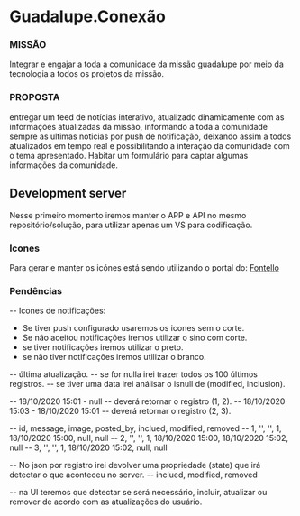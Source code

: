 # Guadalupe.Conexão

### MISSÃO
Integrar e engajar a toda a comunidade da missão guadalupe por meio da tecnologia a todos os projetos da missão.

### PROPOSTA
entregar um feed de notícias interativo, atualizado dinamicamente com as informações atualizadas da missão, informando a toda a comunidade sempre as ultimas noticias por push de notificação, deixando assim a todos atualizados em tempo real e possibilitando a interação da comunidade com o tema apresentado.
Habitar um formulário para captar algumas informações da comunidade.

## Development server
Nesse primeiro momento iremos manter o APP e API no mesmo repositório/solução, para utilizar apenas um VS para codificação.

### Icones
Para gerar e manter os icónes está sendo utilizando o portal do: [Fontello](https://fontello.com/)


### Pendências

-- Icones de notificações:
- Se tiver push configurado usaremos os icones sem o corte.
- Se não aceitou notificações iremos utilizar o sino com corte.
- se tiver notificações iremos utilizar o preto.
- se não tiver notificações iremos utilizar o branco.

-- última atualização.
-- se for nulla irei trazer todos os 100 últimos registros.
-- se tiver uma data irei análisar o isnull de (modified, inclusion).

-- 18/10/2020 15:01 - null               -- deverá retornar o registro (1, 2).
-- 18/10/2020 15:03 - 18/10/2020 15:01   -- deverá retornar o registro (2, 3).

-- id, message, image, posted_by, inclued, modified, removed
-- 1, '', '', 1, 18/10/2020 15:00, null, null
-- 2, '', '', 1, 18/10/2020 15:00, 18/10/2020 15:02, null
-- 3, '', '', 1, 18/10/2020 15:02, null, null

-- No json por registro irei devolver uma propriedade (state) que irá detectar o que aconteceu no server.
-- inclued, modified, removed

-- na UI teremos que detectar se será necessário, incluir, atualizar ou remover de acordo com as atualizações do usuário.
